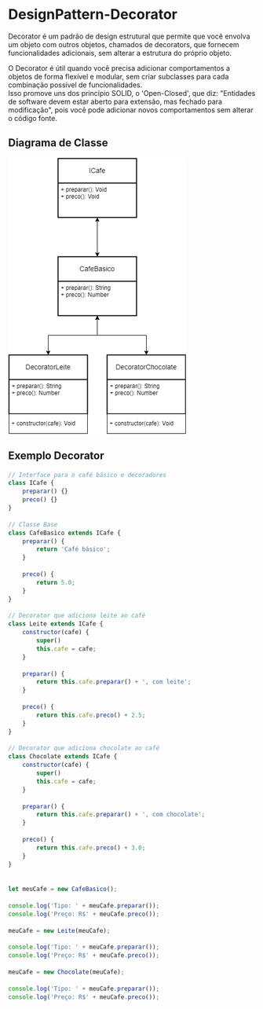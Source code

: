# DesignPattern-Decorator

<p>Decorator é um padrão de design estrutural que permite que você envolva um objeto com outros objetos, chamados de decorators, que fornecem funcionalidades adicionais, sem alterar a estrutura do próprio objeto.</p>
<p>O Decorator é útil quando você precisa adicionar comportamentos a objetos de forma flexível e modular, sem criar subclasses para cada combinação possível de funcionalidades.<br/>
Isso promove uns dos princípio SOLID, o 'Open-Closed', que diz: "Entidades de software devem estar aberto para extensão, mas fechado para modificação", pois você pode adicionar novos comportamentos sem alterar o código fonte.</p>
<h2>Diagrama de Classe</h2>
<img src="./decorator.png">
<br/>
<h2>Exemplo Decorator</h2>

```js
// Interface para o café básico e decoradores
class ICafe {
    preparar() {}
    preco() {}
}

// Classe Base
class CafeBasico extends ICafe {
    preparar() {
        return 'Café básico';
    }

    preco() {
        return 5.0;
    }
}

// Decorator que adiciona leite ao café
class Leite extends ICafe {
    constructor(cafe) {
        super()
        this.cafe = cafe;
    }

    preparar() {
        return this.cafe.preparar() + ', com leite';
    }

    preco() {
        return this.cafe.preco() + 2.5;
    }
}

// Decorator que adiciona chocolate ao café
class Chocolate extends ICafe {
    constructor(cafe) {
        super()
        this.cafe = cafe;
    }

    preparar() {
        return this.cafe.preparar() + ', com chocolate';
    }

    preco() {
        return this.cafe.preco() + 3.0;
    }
}


let meuCafe = new CafeBasico();

console.log('Tipo: ' + meuCafe.preparar());
console.log('Preço: R$' + meuCafe.preco());

meuCafe = new Leite(meuCafe);

console.log('Tipo: ' + meuCafe.preparar());
console.log('Preço: R$' + meuCafe.preco());

meuCafe = new Chocolate(meuCafe);

console.log('Tipo: ' + meuCafe.preparar());
console.log('Preço: R$' + meuCafe.preco());
```